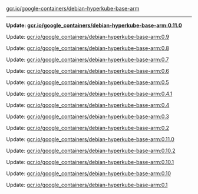 [gcr.io/google-containers/debian-hyperkube-base-arm](https://hub.docker.com/r/cruse/debian-hyperkube-base-arm/tags/) 

----
**Update: [gcr.io/google_containers/debian-hyperkube-base-arm:0.11.0](https://hub.docker.com/r/cruse/debian-hyperkube-base-arm/tags/)**

Update: [gcr.io/google_containers/debian-hyperkube-base-arm:0.9](https://hub.docker.com/r/cruse/debian-hyperkube-base-arm/tags/)

Update: [gcr.io/google_containers/debian-hyperkube-base-arm:0.8](https://hub.docker.com/r/cruse/debian-hyperkube-base-arm/tags/)

Update: [gcr.io/google_containers/debian-hyperkube-base-arm:0.7](https://hub.docker.com/r/cruse/debian-hyperkube-base-arm/tags/)

Update: [gcr.io/google_containers/debian-hyperkube-base-arm:0.6](https://hub.docker.com/r/cruse/debian-hyperkube-base-arm/tags/)

Update: [gcr.io/google_containers/debian-hyperkube-base-arm:0.5](https://hub.docker.com/r/cruse/debian-hyperkube-base-arm/tags/)

Update: [gcr.io/google_containers/debian-hyperkube-base-arm:0.4.1](https://hub.docker.com/r/cruse/debian-hyperkube-base-arm/tags/)

Update: [gcr.io/google_containers/debian-hyperkube-base-arm:0.4](https://hub.docker.com/r/cruse/debian-hyperkube-base-arm/tags/)

Update: [gcr.io/google_containers/debian-hyperkube-base-arm:0.3](https://hub.docker.com/r/cruse/debian-hyperkube-base-arm/tags/)

Update: [gcr.io/google_containers/debian-hyperkube-base-arm:0.2](https://hub.docker.com/r/cruse/debian-hyperkube-base-arm/tags/)

Update: [gcr.io/google_containers/debian-hyperkube-base-arm:0.11.0](https://hub.docker.com/r/cruse/debian-hyperkube-base-arm/tags/)

Update: [gcr.io/google_containers/debian-hyperkube-base-arm:0.10.2](https://hub.docker.com/r/cruse/debian-hyperkube-base-arm/tags/)

Update: [gcr.io/google_containers/debian-hyperkube-base-arm:0.10.1](https://hub.docker.com/r/cruse/debian-hyperkube-base-arm/tags/)

Update: [gcr.io/google_containers/debian-hyperkube-base-arm:0.10](https://hub.docker.com/r/cruse/debian-hyperkube-base-arm/tags/)

Update: [gcr.io/google_containers/debian-hyperkube-base-arm:0.1](https://hub.docker.com/r/cruse/debian-hyperkube-base-arm/tags/)

